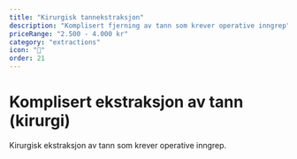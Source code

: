 ```yaml
---
title: "Kirurgisk tannekstraksjon"
description: "Komplisert fjerning av tann som krever operative inngrep"
priceRange: "2.500 - 4.000 kr"
category: "extractions"
icon: "🔪"
order: 21
---
```


# Komplisert ekstraksjon av tann (kirurgi)

Kirurgisk ekstraksjon av tann som krever operative inngrep.